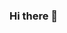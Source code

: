 ### Hi there 👋

<!--
**kolitoo/kolitoo** is a ✨ _special_ ✨ repository because its `README.md` (this file) appears on your GitHub profile.

Here are some ideas to get you started:

- 🔭 I’m currently working on ...
- 🌱 I’m currently learning at 42 School.
- 👯 I’m looking to collaborate on ...
- 🤔 I’m looking for help with ...
- 📫 How to reach me: alex2107@outlook.fr
-->
